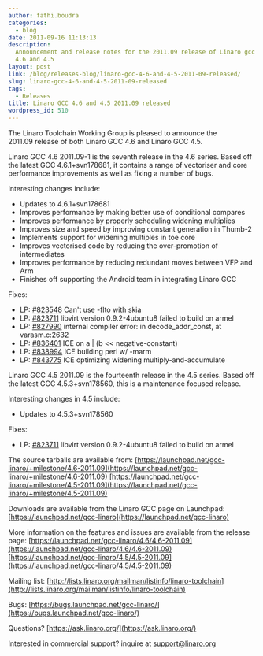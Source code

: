```yaml
---
author: fathi.boudra
categories:
  - blog
date: 2011-09-16 11:13:13
description:
  Announcement and release notes for the 2011.09 release of Linaro gcc
  4.6 and 4.5
layout: post
link: /blog/releases-blog/linaro-gcc-4-6-and-4-5-2011-09-released/
slug: linaro-gcc-4-6-and-4-5-2011-09-released
tags:
  - Releases
title: Linaro GCC 4.6 and 4.5 2011.09 released
wordpress_id: 510
---
```


The Linaro Toolchain Working Group is pleased to announce the 2011.09 release of both Linaro GCC 4.6 and Linaro GCC 4.5.

Linaro GCC 4.6 2011.09-1 is the seventh release in the 4.6 series. Based off the latest GCC 4.6.1+svn178681, it contains a range of vectoriser and core performance improvements as well as fixing a number of bugs.

Interesting changes include:

- Updates to 4.6.1+svn178681
- Improves performance by making better use of conditional compares
- Improves performance by properly scheduling widening multiplies
- Improves size and speed by improving constant generation in Thumb-2
- Implements support for widening multiples in toe core
- Improves vectorised code by reducing the over-promotion of intermediates
- Improves performance by reducing redundant moves between VFP and Arm
- Finishes off supporting the Android team in integrating Linaro GCC

Fixes:

- LP: [#823548](http://bugs.launchpad.net/bugs/823548) Can't use -flto with skia
- LP: [#823711](http://bugs.launchpad.net/bugs/823711) libvirt version 0.9.2-4ubuntu8 failed to build on armel
- LP: [#827990](http://bugs.launchpad.net/bugs/827990) internal compiler error: in decode_addr_const, at varasm.c:2632
- LP: [#836401](http://bugs.launchpad.net/bugs/836401) ICE on a | (b << negative-constant)
- LP: [#838994](http://bugs.launchpad.net/bugs/838994) ICE building perl w/ -marm
- LP: [#843775](http://bugs.launchpad.net/bugs/843775) ICE optimizing widening multiply-and-accumulate

Linaro GCC 4.5 2011.09 is the fourteenth release in the 4.5 series. Based off the latest GCC 4.5.3+svn178560, this is a maintenance focused release.

Interesting changes in 4.5 include:

- Updates to 4.5.3+svn178560

Fixes:

- LP: [#823711]() libvirt version 0.9.2-4ubuntu8 failed to build on armel

The source tarballs are available from:
[https://launchpad.net/gcc-linaro/+milestone/4.6-2011.09](https://launchpad.net/gcc-linaro/+milestone/4.6-2011.09)
[https://launchpad.net/gcc-linaro/+milestone/4.5-2011.09](https://launchpad.net/gcc-linaro/+milestone/4.5-2011.09)

Downloads are available from the Linaro GCC page on Launchpad:
[https://launchpad.net/gcc-linaro](https://launchpad.net/gcc-linaro)

More information on the features and issues are available from the release page:
[https://launchpad.net/gcc-linaro/4.6/4.6-2011.09](https://launchpad.net/gcc-linaro/4.6/4.6-2011.09)
[https://launchpad.net/gcc-linaro/4.5/4.5-2011.09](https://launchpad.net/gcc-linaro/4.5/4.5-2011.09)

Mailing list: [http://lists.linaro.org/mailman/listinfo/linaro-toolchain](http://lists.linaro.org/mailman/listinfo/linaro-toolchain)

Bugs: [https://bugs.launchpad.net/gcc-linaro/](https://bugs.launchpad.net/gcc-linaro/)

Questions? [https://ask.linaro.org/](https://ask.linaro.org/)

Interested in commercial support? inquire at support@linaro.org
